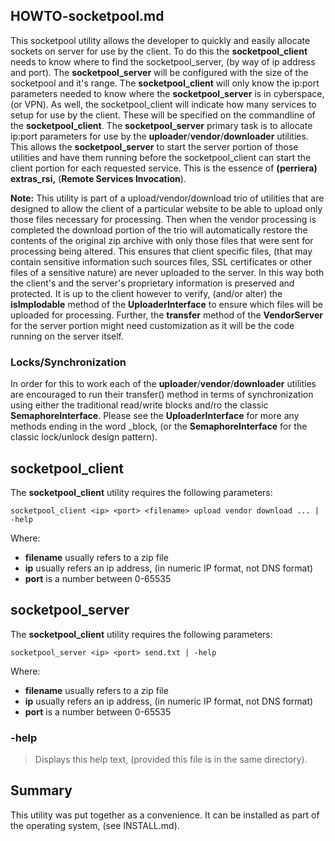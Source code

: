 ## HOWTO-socketpool.md
This socketpool utility allows the developer to quickly and easily allocate sockets on server for use by the client. To do this the **socketpool_client** needs to know where to find the socketpool_server, (by way of ip address and port). The **socketpool_server** will be configured with the size of the socketpool and it's range. The **socketpool_client** will only know the ip:port parameters needed to know where the **socketpool_server** is in cyberspace, (or VPN). As well, the socketpool_client will indicate how many services to setup for use by the client. These will be specified on the commandline of the **socketpool_client**. The **socketpool_server** primary task is to allocate ip:port parameters for use by the **uploader**/**vendor**/**downloader** utilities. This allows the **socketpool_server** to start the server portion of those utilities and have them running before the socketpool_client can start the client portion for each requested service. This is the essence of **(perriera) extras_rsi,** (**Remote Services Invocation**).

**Note:** This utility is part of a upload/vendor/download trio of utilities that are designed to allow the client of a particular website to be able to upload only those files necessary for processing. Then when the vendor processing is completed the download portion of the trio will automatically restore the contents of the original zip archive with only those files that were sent for processing being altered. This ensures that client specific files, (that may contain sensitive information such sources files, SSL certificates or other files of a sensitive nature) are never uploaded to the server. In this way both the client's and the server's proprietary information is preserved and protected. It is up to the client however to verify, (and/or alter) the **isImplodable** method of the **UploaderInterface** to ensure which files will be uploaded for processing. Further, the **transfer** method of the **VendorServer** for the server portion might need customization as it will be the code running on the server itself. 

### Locks/Synchronization
In order for this to work each of the **uploader**/**vendor**/**downloader** utilities are encouraged to run their transfer() method in terms of synchronization using either the traditional read/write blocks and/ro the classic **SemaphoreInterface**. Please see the **UploaderInterface** for more any methods ending in the word _block, (or the **SemaphoreInterface** for the classic lock/unlock design pattern).

## socketpool_client
The **socketpool_client** utility requires the following parameters:

	socketpool_client <ip> <port> <filename> upload vendor download ... | -help

Where:

 - **filename** usually refers to a zip file
 - **ip** usually refers an ip address, (in numeric IP format, not DNS format)
 - **port** is a number between 0-65535

## socketpool_server
The **socketpool_client** utility requires the following parameters:

	socketpool_server <ip> <port> send.txt | -help

Where:

 - **filename** usually refers to a zip file
 - **ip** usually refers an ip address, (in numeric IP format, not DNS format)
 - **port** is a number between 0-65535

### -help
> Displays this help text, (provided this file is in the same directory).

## Summary
This utility was put together as a convenience. It can be installed as part of the operating system, (see INSTALL.md).


 
